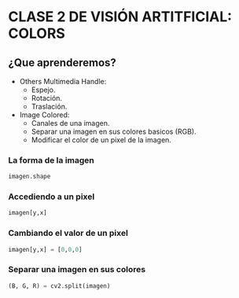 # CLASE 2 DE VISIÓN ARTITFICIAL: COLORS
## ¿Que aprenderemos?
- Others Multimedia Handle:
    - Espejo.
    - Rotación.
    - Traslación.
- Image Colored:
    - Canales de una imagen.
    - Separar una imagen en sus colores basicos (RGB).
    - Modificar el color de un pixel de la imagen.



### La forma de la imagen
```python
imagen.shape
```

### Accediendo a un pixel
```python
imagen[y,x]
```

### Cambiando el valor de un pixel
```python
imagen[y,x] = [0,0,0]
```

### Separar una imagen en sus colores
```python
(B, G, R) = cv2.split(imagen)
```
